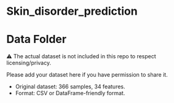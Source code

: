 # Skin_disorder_prediction
# Data Folder

⚠ The actual dataset is not included in this repo to respect licensing/privacy.

Please add your dataset here if you have permission to share it.

- Original dataset: 366 samples, 34 features.
- Format: CSV or DataFrame-friendly format.
